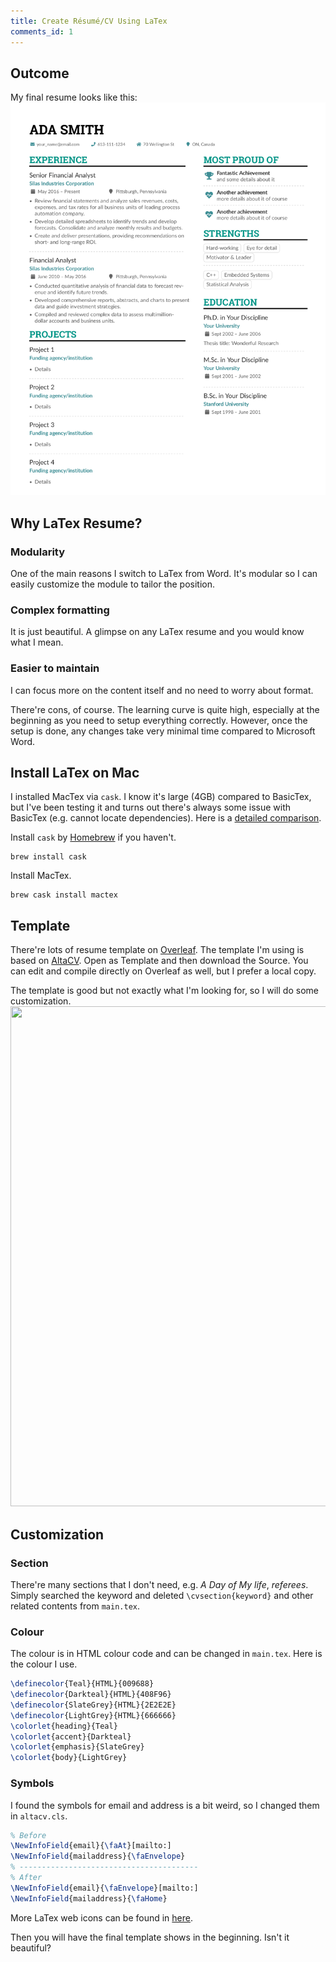 ```yaml
---
title: Create Résumé/CV Using LaTex
comments_id: 1
---
```


## Outcome

My final resume looks like this:
![Imgur](/assets/latexresume2.png)
<br>
## Why LaTex Resume?

### Modularity
One of the main reasons I switch to LaTex from Word. It's modular so I can easily customize the module to tailor the position.

### Complex formatting
It is just beautiful. A glimpse on any LaTex resume and you would know what I mean.

### Easier to maintain
I can focus more on the content itself and no need to worry about format.

There're cons, of course. The learning curve is quite high, especially at the beginning as you need to setup everything correctly. However, once the setup is done, any changes take very minimal time compared to Microsoft Word.

## Install LaTex on Mac

I installed MacTex via `cask`. I know it's large (4GB) compared to BasicTex, but I've been testing it and turns out there's always some issue with BasicTex (e.g. cannot locate dependencies). Here is a [detailed comparison](https://sourabhbajaj.com/mac-setup/LaTeX/).

Install `cask` by [Homebrew](https://brew.sh/) if you haven't.
```shell
brew install cask
```

Install MacTex.
```shell
brew cask install mactex
```

## Template

There're lots of resume template on [Overleaf](https://www.overleaf.com/). The template I'm using is based on [AltaCV](https://www.overleaf.com/latex/templates/altacv-template/trgqjpwnmtgv). Open as Template and then download the Source. You can edit and compile directly on Overleaf as well, but I prefer a local copy.

The template is good but not exactly what I'm looking for, so I will do some customization.
<img src="{{site.baseurl}}/assets/latexresume1.png" width="600" height="800" />

## Customization

### Section
There're many sections that I don't need, e.g. *A Day of My life*, *referees*. Simply searched the keyword and deleted `\cvsection{keyword}` and other related contents from `main.tex`.

### Colour
The colour is in HTML colour code and can be changed in `main.tex`.
Here is the colour I use.

```LaTeX
\definecolor{Teal}{HTML}{009688}
\definecolor{Darkteal}{HTML}{408F96}
\definecolor{SlateGrey}{HTML}{2E2E2E}
\definecolor{LightGrey}{HTML}{666666}
\colorlet{heading}{Teal}
\colorlet{accent}{Darkteal}
\colorlet{emphasis}{SlateGrey}
\colorlet{body}{LightGrey}
```

### Symbols

I found the symbols for email and address is a bit weird, so I changed them in `altacv.cls`.


```LaTeX
% Before
\NewInfoField{email}{\faAt}[mailto:]
\NewInfoField{mailaddress}{\faEnvelope}
% ----------------------------------------
% After
\NewInfoField{email}{\faEnvelope}[mailto:]
\NewInfoField{mailaddress}{\faHome}
```

More LaTex web icons can be found in [here](http://texdoc.net/texmf-dist/doc/fonts/fontawesome/fontawesome.pdf).

Then you will have the final template shows in the beginning. Isn't it beautiful?
